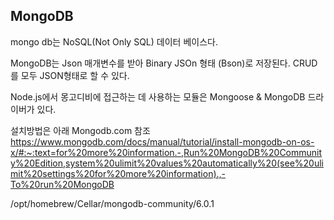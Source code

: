 ## MongoDB
mongo db는 NoSQL(Not Only SQL) 데이터 베이스다.

MongoDB는 Json 매개변수를 받아 Binary JSOn 형태 (Bson)로 저장된다.
CRUD를 모두 JSON형태로 할 수 있다. 

Node.js에서 몽고디비에 접근하는 데 사용하는 모듈은 Mongoose & MongoDB 드라이버가 있다.

설치방법은 아래 Mongodb.com 참조
https://www.mongodb.com/docs/manual/tutorial/install-mongodb-on-os-x/#:~:text=for%20more%20information.-,Run%20MongoDB%20Community%20Edition,system%20ulimit%20values%20automatically%20(see%20ulimit%20settings%20for%20more%20information).,-To%20run%20MongoDB

/opt/homebrew/Cellar/mongodb-community/6.0.1